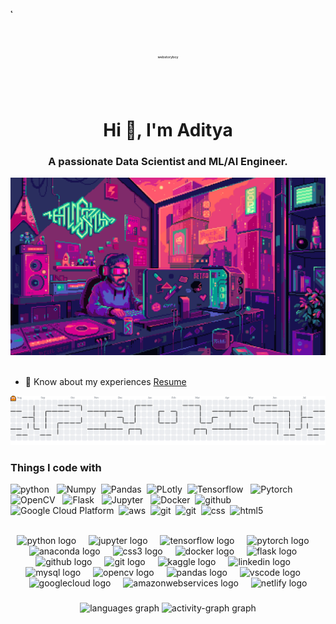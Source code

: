 ̨<link href="https://fonts.googleapis.com/css?family=Russo+One" rel="stylesheet">

<svg viewBox="0 0 1320 300">
	<text x="50%" y="50%" dy=".35em" text-anchor="middle">
		webstoryboy
	</text>
</svg>

<h1 align="center">Hi 👋, I'm Aditya</h1>
<h3 align="center">A passionate Data Scientist and ML/AI Engineer.</h3>

<img alt="gif" src="src/coding.gif" /> &nbsp;

- 📄 Know about my experiences [Resume](https://drive.google.com/file/d/1n5QSoS5yzdGfx5v8IqQCrHnzzCaEwOkU/view?usp=drive_link)

<picture>
  <source media="(prefers-color-scheme: dark)" srcset="https://raw.githubusercontent.com/fairtexas5/fairtexas5/output/pacman-contribution-graph-dark.svg">
  <source media="(prefers-color-scheme: light)" srcset="https://raw.githubusercontent.com/fairtexas5/fairtexas5/output/pacman-contribution-graph.svg">
  <img alt="pacman contribution graph" src="https://raw.githubusercontent.com/fairtexas5/fairtexas5/output/pacman-contribution-graph.svg">
</picture>

###

<h3>Things I code with</h3>
<p>
  <img alt="python" src="https://img.shields.io/badge/Python-%233776AB?style=for-the-badge&logo=python&labelColor=white" /> &nbsp;
  <img alt="Numpy" src="https://img.shields.io/badge/NumPy-%23013243?style=for-the-badge&logo=numpy&logoColor=%23013243&labelColor=white" />&nbsp;
  <img alt="Pandas" src="https://img.shields.io/badge/Pandas-%23150458?style=for-the-badge&logo=pandas&logoColor=%23150458&labelColor=white" />&nbsp;
  <img alt="PLotly" src="https://img.shields.io/badge/Plotly-%233F4F75?style=for-the-badge&logo=plotly&logoColor=%233F4F75&labelColor=white" />&nbsp;
  <img alt="Tensorflow" src="https://img.shields.io/badge/Tensorflow-%23FF6F00?style=for-the-badge&logo=tensorflow&logoColor=%23FF6F00&labelColor=white" /> &nbsp;
  <img alt="Pytorch" src="https://img.shields.io/badge/-Pytorch-%23EE4C2C?style=for-the-badge&logo=pytorch&logoColor=%23EE4C2C&labelColor=white" /> &nbsp;
  <img alt="OpenCV" src="https://img.shields.io/badge/OpenCV-%235C3EE8?style=for-the-badge&logo=opencv&logoColor=%235C3EE8&labelColor=white" /> &nbsp;
  <img alt="Flask" src="https://img.shields.io/badge/Flask-%23000000?style=for-the-badge&logo=flask&logoColor=%23000000&labelColor=white" /> &nbsp;
  <img alt="Jupyter" src="https://img.shields.io/badge/Jupyter-%23F37626?style=for-the-badge&logo=jupyter&logoColor=%23F37626&labelColor=white" /> &nbsp;
  <img alt="Docker" src="https://img.shields.io/badge/Docker-%232496ED?style=for-the-badge&logo=docker&logoColor=%232496ED&labelColor=white" />&nbsp;
  <img alt="github" src="https://img.shields.io/badge/Github-%23181717?style=for-the-badge&logo=github&logoColor=%23181717&labelColor=white&link=https%3A%2F%2Fgithub.com%2FFairtexas5" />&nbsp;
  <img alt="Google Cloud Platform" src="https://img.shields.io/badge/GC-%234285F4?style=for-the-badge&logo=googlecloud&logoColor=%234285F4&labelColor=white" />&nbsp;
  <img alt="aws" src="https://img.shields.io/badge/AWS-%23232F3E?style=for-the-badge&logo=amazonwebservices&logoColor=%23232F3E&labelColor=white" />&nbsp;
  <img alt="git" src="https://img.shields.io/badge/Git-%23F05032?style=for-the-badge&logo=git&logoColor=%23F05032&labelColor=white" />&nbsp;
  <img alt="git" src="https://img.shields.io/badge/Git-%23F05032?style=for-the-badge&logo=git&logoColor=%23F05032&labelColor=white" />&nbsp;
  <img alt="css" src="https://img.shields.io/badge/CSS-%23663399?style=for-the-badge&logo=css&logoColor=%23663399&labelColor=white" />&nbsp;
  <img alt="html5" src="https://img.shields.io/badge/HTML-%23E34F26?style=for-the-badge&logo=html5&logoColor=%23E34F26&labelColor=white" />&nbsp;
</p>


<br clear="both">

<div align="center">
  <img src="https://cdn.jsdelivr.net/gh/devicons/devicon/icons/python/python-original.svg" height="40" alt="python logo"  />
  <img width="12" />
  <img src="https://cdn.jsdelivr.net/gh/devicons/devicon/icons/jupyter/jupyter-original.svg" height="40" alt="jupyter logo"  />
  <img width="12" />
  <img src="https://cdn.jsdelivr.net/gh/devicons/devicon/icons/tensorflow/tensorflow-original.svg" height="40" alt="tensorflow logo"  />
  <img width="12" />
  <img src="https://cdn.jsdelivr.net/gh/devicons/devicon/icons/pytorch/pytorch-original.svg" height="40" alt="pytorch logo"  />
  <img width="12" />
  <img src="https://cdn.jsdelivr.net/gh/devicons/devicon/icons/anaconda/anaconda-original.svg" height="40" alt="anaconda logo"  />
  <img width="12" />
  <img src="https://cdn.jsdelivr.net/gh/devicons/devicon/icons/css3/css3-original.svg" height="40" alt="css3 logo"  />
  <img width="12" />
  <img src="https://skillicons.dev/icons?i=docker" height="40" alt="docker logo"  />
  <img width="12" />
  <img src="https://skillicons.dev/icons?i=flask" height="40" alt="flask logo"  />
  <img width="12" />
  <img src="https://skillicons.dev/icons?i=github" height="40" alt="github logo"  />
  <img width="12" />
  <img src="https://cdn.jsdelivr.net/gh/devicons/devicon/icons/git/git-original.svg" height="40" alt="git logo"  />
  <img width="12" />
  <img src="https://cdn.jsdelivr.net/gh/devicons/devicon/icons/kaggle/kaggle-original.svg" height="40" alt="kaggle logo"  />
  <img width="12" />
  <img src="https://skillicons.dev/icons?i=linkedin" height="40" alt="linkedin logo"  />
  <img width="12" />
  <img src="https://cdn.jsdelivr.net/gh/devicons/devicon/icons/mysql/mysql-original.svg" height="40" alt="mysql logo"  />
  <img width="12" />
  <img src="https://cdn.jsdelivr.net/gh/devicons/devicon/icons/opencv/opencv-original.svg" height="40" alt="opencv logo"  />
  <img width="12" />
  <img src="https://cdn.jsdelivr.net/gh/devicons/devicon/icons/pandas/pandas-original.svg" height="40" alt="pandas logo"  />
  <img width="12" />
  <img src="https://cdn.jsdelivr.net/gh/devicons/devicon/icons/vscode/vscode-original.svg" height="40" alt="vscode logo"  />
  <img width="12" />
  <img src="https://skillicons.dev/icons?i=gcp" height="40" alt="googlecloud logo"  />
  <img width="12" />
  <img src="https://skillicons.dev/icons?i=aws" height="40" alt="amazonwebservices logo"  />
  <img width="12" />
  <img src="https://skillicons.dev/icons?i=netlify" height="40" alt="netlify logo"  />
</div>

###

<div align="left">
</div>

###

<div align="center">
  <img src="https://github-readme-stats.vercel.app/api/top-langs?username=fairtexas5&locale=en&hide_title=false&layout=compact&card_width=320&langs_count=5&theme=aura&hide_border=false&order=2" height="166" alt="languages graph"  />
  <img src="https://github-readme-activity-graph.vercel.app/graph?username=fairtexas5&radius=16&theme=nightowl&area=true&order=5&hide_border=true" height="300" alt="activity-graph graph"  />
</div>

###

